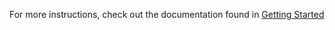 For more instructions, check out the documentation found in [Getting Started](doc/getting-started.md)
